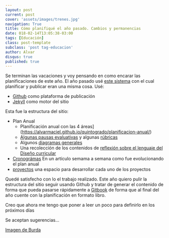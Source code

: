 ```yaml
---
layout: post
current: post
cover: 'assets/images/trenes.jpg'
navigation: True
title: Cómo planifiqué el año pasado. Cambios y permanencias
date: 018-02-14T13:05:38-03:00
tags: [Educación]
class: post-template
subclass: 'post tag-educacion'
author: Alvar
disqus: true
published: true
---
```

Se terminan las vacaciones y voy pensando en como encarar las planificaciones de este año.
El año pasado usé [este sistema](https://alvarmaciel.github.io/quintogrado/) con el cual planificar y publicar eran una misma cosa. Usé:

* [Github](github.com) como plataforma de publicación
* [Jekyll](https://jekyllrb.com/) como motor del sitio

Esta fue la estructura del sitio:


* Plan Anual
  * Planificación anual con las 4 áreas](https://alvarmaciel.github.io/quintogrado/planificacion-anual/)
  * [Algunas pausas evaluativas](https://alvarmaciel.github.io/quintogrado/Pausas-Evaluativas/) y algunas [rúbricas](https://alvarmaciel.github.io/quintogrado/rubricas-de-evaluacion/)
  * Algunos [diagramas generales](https://alvarmaciel.github.io/quintogrado/diagramas/)
  * Una recolección de los contenidos de [reflexión sobre el lenguaje del Diseño curricular](https://alvarmaciel.github.io/quintogrado/reflexion-sobre-el-lenguaje/)
* [Cronográmas](https://alvarmaciel.github.io/quintogrado/cronogramas/) En un artículo semama a semana como fue evolucionando el plan anual
* [proyectos](https://alvarmaciel.github.io/quintogrado/projects/proyectos/) una espacio para desarrollar cada uno de los proyectos

Quedé satisfecho con lo el trabajo realizado. Este año quiero pulir la estructura del sitio seguir usando Github y tratar de generar el contenido de forma que pueda pasarse rápidamente a [Gitbook](https://www.gitbook.com/) de forma que al final del año cuente con la planificación en formato libro.

Creo que ahora me tengo que poner a leer un poco para definirlo en los próximos días

Se aceptan sugerencias...

[Imagen de Burda](https://www.facebook.com/alejandroburdisio)
